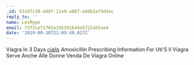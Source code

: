 ```yaml
---
_id: 531d7c30-d40f-11e9-a867-a9d63af9d4ec
reply_to: ''
name: LesMype
email: f3f3ce71763a195341b44e5722ab3ae4
date: '2019-09-10T21:09:49.827Z'
---
```

Viagra In 3 Days  <a href=http://cialviag.com>cialis</a> Amoxicillin Prescribing Information For Uti'S Il Viagra Serve Anche Alle Donne Venda De Viagra Online
